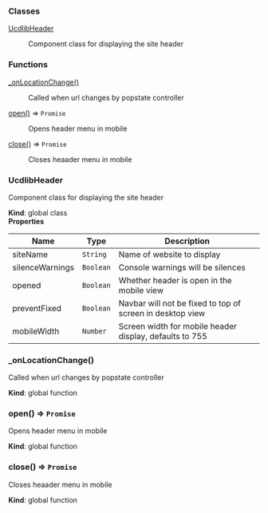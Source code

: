 ### Classes

<dl>
<dt><a href="#UcdlibHeader">UcdlibHeader</a></dt>
<dd><p>Component class for displaying the site header</p>
</dd>
</dl>

### Functions

<dl>
<dt><a href="#_onLocationChange">_onLocationChange()</a></dt>
<dd><p>Called when url changes by popstate controller</p>
</dd>
<dt><a href="#open">open()</a> ⇒ <code>Promise</code></dt>
<dd><p>Opens header menu in mobile</p>
</dd>
<dt><a href="#close">close()</a> ⇒ <code>Promise</code></dt>
<dd><p>Closes heaader menu in mobile</p>
</dd>
</dl>

<a name="UcdlibHeader"></a>

### UcdlibHeader
Component class for displaying the site header

**Kind**: global class  
**Properties**

| Name | Type | Description |
| --- | --- | --- |
| siteName | <code>String</code> | Name of website to display |
| silenceWarnings | <code>Boolean</code> | Console warnings will be silences |
| opened | <code>Boolean</code> | Whether header is open in the mobile view |
| preventFixed | <code>Boolean</code> | Navbar will not be fixed to top of screen in desktop view |
| mobileWidth | <code>Number</code> | Screen width for mobile header display, defaults to 755 |

<a name="_onLocationChange"></a>

### \_onLocationChange()
Called when url changes by popstate controller

**Kind**: global function  
<a name="open"></a>

### open() ⇒ <code>Promise</code>
Opens header menu in mobile

**Kind**: global function  
<a name="close"></a>

### close() ⇒ <code>Promise</code>
Closes heaader menu in mobile

**Kind**: global function  
